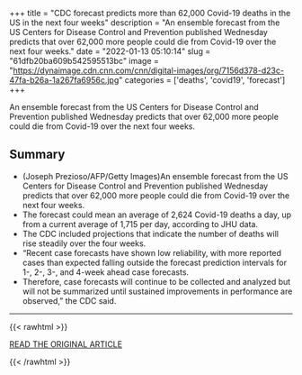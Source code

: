 +++
title = "CDC forecast predicts more than 62,000 Covid-19 deaths in the US in the next four weeks"
description = "An ensemble forecast from the US Centers for Disease Control and Prevention published Wednesday predicts that over 62,000 more people could die from Covid-19 over the next four weeks."
date = "2022-01-13 05:10:14"
slug = "61dfb20ba609b542595513bc"
image = "https://dynaimage.cdn.cnn.com/cnn/digital-images/org/7156d378-d23c-47fa-b26a-1a267fa6956c.jpg"
categories = ['deaths', 'covid19', 'forecast']
+++

An ensemble forecast from the US Centers for Disease Control and Prevention published Wednesday predicts that over 62,000 more people could die from Covid-19 over the next four weeks.

## Summary

- (Joseph Prezioso/AFP/Getty Images)An ensemble forecast from the US Centers for Disease Control and Prevention published Wednesday predicts that over 62,000 more people could die from Covid-19 over the next four weeks.
- The forecast could mean an average of 2,624 Covid-19 deaths a day, up from a current average of 1,715 per day, according to JHU data.
- The CDC included projections that indicate the number of deaths will rise steadily over the four weeks.
- “Recent case forecasts have shown low reliability, with more reported cases than expected falling outside the forecast prediction intervals for 1-, 2-, 3-, and 4-week ahead case forecasts.
- Therefore, case forecasts will continue to be collected and analyzed but will not be summarized until sustained improvements in performance are observed,” the CDC said.

---

{{< rawhtml >}}
  <p class="article-category">
    <a target="_blank" href="https://www.cnn.com/world/live-news/omicron-variant-coronavirus-news-01-12-22/h_79fdb874ccd3ad30c7006185bb70f1ea">READ THE ORIGINAL ARTICLE</a>
  </p>
{{< /rawhtml >}}
